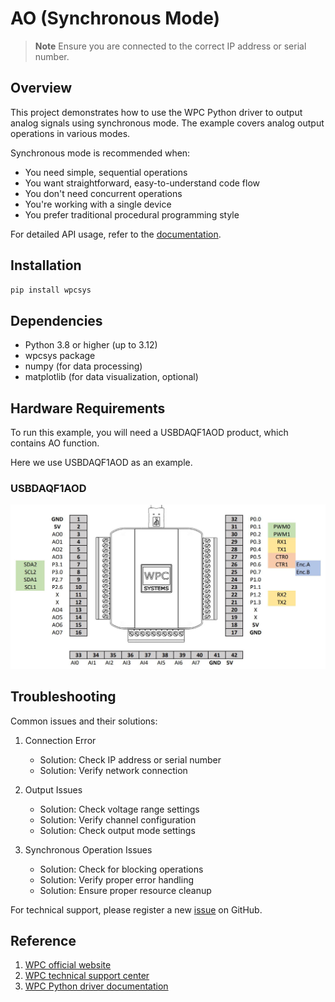 # AO (Synchronous Mode)
> **Note**
> Ensure you are connected to the correct IP address or serial number.

## Overview

This project demonstrates how to use the WPC Python driver to output analog signals using synchronous mode.
The example covers analog output operations in various modes.

Synchronous mode is recommended when:
- You need simple, sequential operations
- You want straightforward, easy-to-understand code flow
- You don't need concurrent operations
- You're working with a single device
- You prefer traditional procedural programming style

For detailed API usage, refer to the [documentation](https://wpc-systems-ltd.github.io/WPC_Python_driver_release/).

## Installation

```bash
pip install wpcsys
```

## Dependencies

- Python 3.8 or higher (up to 3.12)
- wpcsys package
- numpy (for data processing)
- matplotlib (for data visualization, optional)

## Hardware Requirements

To run this example, you will need a USBDAQF1AOD product, which contains AO function.

Here we use USBDAQF1AOD as an example.

### USBDAQF1AOD

<img src="https://github.com/WPC-Systems-Ltd/WPC_Python_driver_release/blob/main/Reference/Pinouts/pinout-USBDAQF1AOD.JPG" alt="drawing" width="600"/>

## Troubleshooting

Common issues and their solutions:

1. Connection Error
   - Solution: Check IP address or serial number
   - Solution: Verify network connection

2. Output Issues
   - Solution: Check voltage range settings
   - Solution: Verify channel configuration
   - Solution: Check output mode settings

3. Synchronous Operation Issues
   - Solution: Check for blocking operations
   - Solution: Verify proper error handling
   - Solution: Ensure proper resource cleanup

For technical support, please register a new [issue](https://github.com/WPC-Systems-Ltd/WPC_Python_driver_release/issues) on GitHub.

## Reference

1. [WPC official website](https://www.wpc.com.tw/)
2. [WPC technical support center](https://wpc.super.site/)
3. [WPC Python driver documentation](https://wpc-systems-ltd.github.io/WPC_Python_driver_release/)